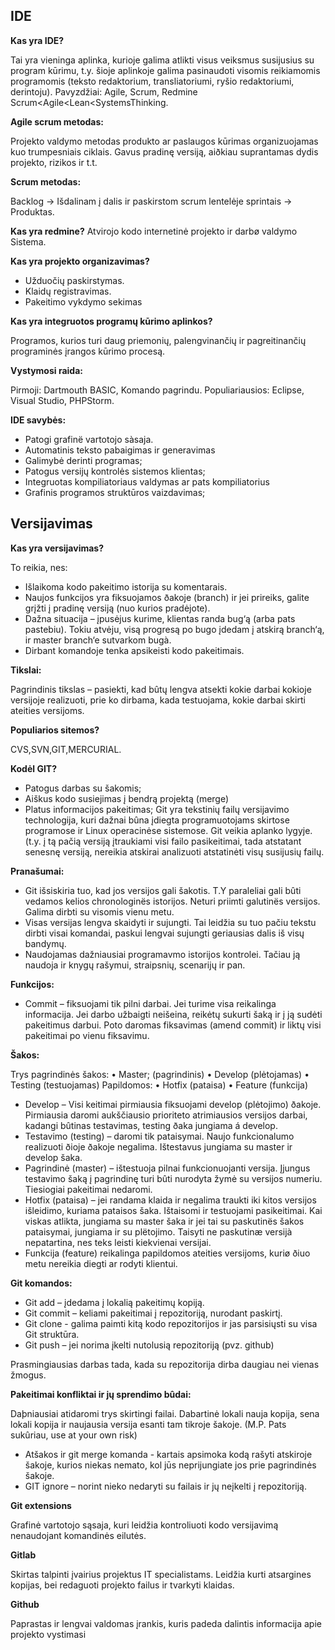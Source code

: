 ## IDE

**Kas yra IDE?**

Tai yra vieninga aplinka, kurioje galima atlikti visus veiksmus susijusius su program kūrimu, t.y. šioje aplinkoje galima pasinaudoti visomis reikiamomis programomis (teksto redaktorium, transliatoriumi, ryšio redaktoriumi, derintoju).
Pavyzdžiai:
Agile, Scrum, Redmine
Scrum<Agile<Lean<SystemsThinking.

**Agile scrum metodas:**

 Projekto valdymo metodas produkto ar paslaugos kūrimas organizuojamas kuo trumpesniais ciklais. Gavus pradinę versiją, aiðkiau suprantamas dydis projekto, rizikos ir t.t.

**Scrum metodas:**

Backlog -> Išdalinam į dalis ir paskirstom scrum lentelėje sprintais -> Produktas.

**Kas yra redmine?**
Atvirojo kodo internetinė projekto ir darbø valdymo Sistema.

**Kas yra projekto organizavimas?** 
- Užduočių paskirstymas.
- Klaidų registravimas.
- Pakeitimo vykdymo sekimas

**Kas yra integruotos programų kūrimo aplinkos?**

Programos, kurios turi daug priemonių, palengvinančių ir pagreitinančių programinės įrangos kūrimo procesą.

**Vystymosi raida:**

Pirmoji: Dartmouth BASIC, Komando pagrindu.
Populiariausios: Eclipse, Visual Studio, PHPStorm.

**IDE savybės:**
-	Patogi grafinë vartotojo sàsaja.
-	Automatinis teksto pabaigimas ir generavimas
-	Galimybė derinti programas;
-	Patogus versijų kontrolės sistemos klientas;
-	Integruotas kompiliatoriaus valdymas ar pats kompiliatorius
-	Grafinis programos struktūros vaizdavimas;

## Versijavimas

**Kas yra versijavimas?** 

To reikia, nes:
- Išlaikoma kodo pakeitimo istorija su komentarais.
- Naujos funkcijos yra fiksuojamos ðakoje (branch) ir jei prireiks, galite grįžti į pradinę versiją (nuo kurios pradėjote).
- Dažna situacija – įpusėjus kurime, klientas randa bug‘ą (arba pats pastebiu). Tokiu atvėju, visą progresą po bugo įdedam į atskirą branch‘ą, ir master branch‘e sutvarkom bugà.
- Dirbant komandoje tenka apsikeisti kodo pakeitimais.

**Tikslai:**

Pagrindinis tikslas – pasiekti, kad bûtų lengva atsekti kokie darbai kokioje versijoje realizuoti, prie ko dirbama, kada testuojama, kokie darbai skirti ateities versijoms. 

**Populiarios sitemos?**

CVS,SVN,GIT,MERCURIAL.

**Kodėl GIT?**

- Patogus darbas su šakomis;
- Aiškus kodo susiejimas į bendrą projektą (merge)
- Platus informacijos pakeitimas;
Git yra tekstinių failų versijavimo technologija, kuri dažnai bûna įdiegta programuotojams skirtose programose ir Linux operacinėse sistemose.
Git veikia aplanko lygyje. (t.y. į tą pačią versiją įtraukiami visi failo pasikeitimai, tada atstatant senesnę versiją, nereikia atskirai analizuoti atstatinėti visų susijusių failų.

**Pranašumai:**
-	Git išsiskiria tuo, kad jos versijos gali šakotis. T.Y paraleliai gali bûti vedamos kelios chronologinës istorijos. Neturi priimti galutinës versijos. Galima dirbti su visomis vienu metu.
-	Visas versijas lengva skaidyti ir sujungti. Tai leidžia su tuo pačiu tekstu dirbti visai komandai, paskui lengvai sujungti geriausias dalis iš visų bandymų.
-	Naudojamas dažniausiai programavmo istorijos kontrolei. Tačiau ją naudoja ir knygų rašymui, straipsnių, scenarijų ir pan.

**Funkcijos:**

- Commit – fiksuojami tik pilni darbai.  Jei turime visa reikalinga informacija. Jei darbo užbaigti neišeina, reikėtų sukurti šaką ir į ją sudėti pakeitimus darbui. Poto daromas fiksavimas (amend commit) ir liktų visi pakeitimai po vienu fiksavimu.

**Šakos:** 

Trys pagrindinės šakos:
•	Master; (pagrindinis) 
•	Develop (plėtojamas)
•	Testing (testuojamas)
Papildomos:
•	Hotfix (pataisa)
•	Feature (funkcija)
- Develop – Visi keitimai pirmiausia fiksuojami develop (plėtojimo) ðakoje. Pirmiausia daromi aukščiausio prioriteto atrimiausios versijos darbai, kadangi bûtinas testavimas, testing ðaka jungiama á develop.
- Testavimo (testing) – daromi tik pataisymai. Naujo funkcionalumo realizuoti ðioje ðakoje negalima.  Ištestavus jungiama su master ir develop šaka.
- Pagrindinė (master) – ištestuoja pilnai funkcionuojanti versija. Įjungus testavimo šaką į pagrindinę turi bûti nurodyta žymė su versijos numeriu. Tiesiogiai pakeitimai nedaromi.
- Hotfix (pataisa) – jei randama klaida ir negalima traukti iki kitos versijos išleidimo, kuriama pataisos šaka. Ištaisomi ir testuojami pasikeitimai. Kai viskas atlikta, jungiama su master šaka ir jei tai su paskutinës šakos pataisymai, jungiama ir su plëtojimo. Taisyti ne paskutinæ versijà nepatartina, nes teks leisti kiekvienai versijai.
- Funkcija (feature) reikalinga papildomos ateities versijoms, kuriø ðiuo metu nereikia diegti ar rodyti klientui.

**Git komandos:**

- Git add – įdedama į lokalią pakeitimų kopiją.
- Git commit – keliami pakeitimai į repozitoriją, nurodant paskirtį.
- Git clone -  galima paimti kitą kodo repozitorijos ir jas parsisiųsti su visa Git struktūra.
- Git push – jei norima įkelti  nutolusią repozitoriją (pvz. github)

Prasmingiausias darbas tada, kada su repozitorija dirba daugiau nei vienas žmogus. 

**Pakeitimai konfliktai ir jų sprendimo bûdai:**

Daþniausiai atidaromi trys skirtingi failai. Dabartinė  lokali nauja kopija, sena lokali kopija ir naujausia versija esanti tam tikroje šakoje. (M.P. Pats sukûriau, use at your own risk)
- Atšakos ir git merge komanda  - kartais apsimoka kodą rašyti atskiroje šakoje, kurios niekas nemato, kol jūs neprijungiate jos prie pagrindinės šakoje.
- GIT ignore – norint nieko nedaryti su failais ir jų neįkelti į repozitoriją.

**Git extensions**

Grafinė vartotojo sąsaja, kuri leidžia kontroliuoti kodo versijavimą nenaudojant komandinės eilutės.

**Gitlab**

Skirtas talpinti įvairius projektus IT specialistams. Leidžia kurti atsargines kopijas, bei redaguoti projekto failus ir tvarkyti klaidas.

**Github**

Paprastas ir lengvai valdomas įrankis, kuris padeda dalintis informacija apie projekto vystimasi
